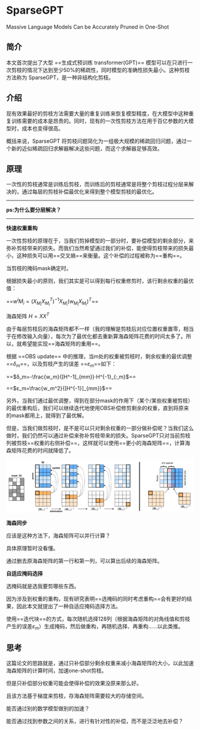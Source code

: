 # SparseGPT

Massive Language Models Can be Accurately Pruned in One-Shot

## 简介

本文首次提出了大型 ==生成式预训练 transformer(GPT)== 模型可以在只进行一次剪枝的情况下达到至少50%的稀疏性，同时模型的准确性损失最小。这种剪枝方法称为 SparseGPT，是一种非结构化剪枝。

## 介绍

现有效果最好的剪枝方法需要大量的重复训练来恢复模型精度，在大模型中这种重复训练需要的成本是昂贵的。同时，现有的一次性剪枝方法在用于百亿参数的大模型时，成本也变得很高。

概括来说，SparseGPT 将剪枝问题简化为一组极大规模的稀疏回归问题，通过一个新的近似稀疏回归求解器解决这些问题，而这个求解器足够高效。

## 原理

一次性的剪枝通常是训练后剪枝，而训练后的剪枝通常是将整个剪枝过程分层来解决的，通过每层的剪枝补偿最优化来得到整个模型剪枝的最优化。

------

**ps:为什么要分层解决？**

------

**快速权重重构**

一次性剪枝的原理在于，当我们剪掉模型的一部分时，要补偿模型的剩余部分，来弥补剪枝带来的损失。而我们当然希望通过我们的补偿，能使得剪枝带来的损失最小，这种损失可以用==交叉熵==来衡量。这个补偿的过程被称为==重构==。

当剪枝的掩码mask确定时。

根据损失最小的原则，我们其实是可以得到每行权重修剪时，该行剩余权重的最优值：

==$w^iM_i=(X_{M_i}X^T_{M_i})^{-1}X_{M_i}(w_{M_i}X_{M_i})^T$==

海森矩阵 $H=XX^T$

由于每层剪枝后的海森矩阵都不一样（我的理解是剪枝后对应位置权重置零，相当于在修改输入向量），每次为了最优化都去重新算海森矩阵花费的时间太多了。所以，就希望能实现==海森矩阵的重用==。

根据 ==OBS update== 中的推理，当m处的权重被剪枝时，剩余权重的最优调整 ==$δ_m$==，以及剪枝产生的误差 ==$ε_m$==如下：

==$δ_m=-\frac{w_m}{[H^-1]_{mm}}·H^{-1}_{:,m}$==

==$ε_m=\frac{w_m^2}{[H^{-1}]_{mm}}$==

另外，当我们通过最优调整，得到在部分mask的作用下（某个/某些权重被剪枝）的最优重构后，我们可以继续迭代地使用OBS补偿修剪剩余的权重，直到将原来的mask都用上，就得到了最优解。

但是，当我们做剪枝时，是不是可以只对剩余权重的一部分做补偿呢？当我们这么做时，我们仍然可以通过补偿来弥补剪枝带来的损失。SparseGPT只对当前剪枝列被剪枝==权重的右侧补偿==，这样就可以使用==更小的海森矩阵==，计算海森矩阵花费的时间就降低了。

![](../../../imgs/大语言模型压缩/sparseGPT.png)

**海森同步**

应该是这种方法下，海森矩阵可以并行计算？

具体原理暂时没看懂。

通过删去原海森矩阵的第一行和第一列，可以算出后续的海森矩阵。

**自适应掩码选择**

选掩码就是选我要剪哪些东西。

因为涉及到权重的重构，现有研究表明==选掩码的同时考虑重构==会有更好的结果，因此本文就提出了一种自适应掩码选择方法。

使用==迭代块==的方式，每次随机选择128列（根据海森矩阵的对角线值和剪枝产生的误差$ε_m$）生成掩码，然后做重构，再随机选择、再重构……以此类推。

## 思考

这篇论文的思路就是，通过只补偿部分剩余权重来减小海森矩阵的大小，以此加速海森矩阵的计算时间，加速one-shot剪枝。

但是只补偿部分权重可能会使得补偿的效果没原来那么好。

且该方法基于梯度来剪枝，存海森矩阵需要较大的存储空间。

能否通过别的数学模型做别的加速？

能否通过找到参数之间的关系，进行有针对性的补偿，而不是泛泛地去补偿？
